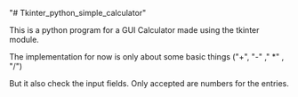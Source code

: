 "# Tkinter_python_simple_calculator" 

This is a python program for a GUI Calculator made using the tkinter module.

The implementation for now is only about some basic things ("+", "-" ," *" , "/")

But it also check the input fields. Only accepted are numbers for the entries.
